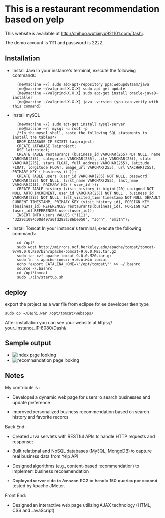 This is a restaurant recommendation based on yelp
==========================================
This website is available at http://chihuo.wutianyu921101.com/Dashi.

The demo account is 1111 and password is 2222.

Installation
------------



* Install Java
In your instance's terminal, execute the following commands:

    	[me@machine ~/] sudo add-apt-repository ppa:webupd8team/java 
		[me@machine ~/valgrind-X.X.X] sudo apt-get update
		[me@machine ~/valgrind-X.X.X] sudo apt-get install oracle-java8-installer
		[me@machine ~/valgrind-X.X.X] java -version (you can verify with this command)
    
* Install mySQL

		[me@machine ~/] sudo apt-get install mysql-server 
		[me@machine ~/] mysql -u root -p
		/*In the mysql shell, paste the following SQL statements to install the tables*/
		DROP DATABASE IF EXISTS laiproject;
		CREATE DATABASE laiproject;
		USE laiproject;
		CREATE TABLE restaurants (business_id VARCHAR(255) NOT NULL, name VARCHAR(255), categories VARCHAR(255), city VARCHAR(255), state VARCHAR(255), stars FLOAT, full_address VARCHAR(255), latitude FLOAT, longitude FLOAT, image_url VARCHAR(255), url VARCHAR(255), PRIMARY KEY ( business_id ));
		CREATE TABLE users (user_id VARCHAR(255) NOT NULL, password VARCHAR(255) NOT NULL, first_name VARCHAR(255), last_name VARCHAR(255), PRIMARY KEY ( user_id ));
		CREATE TABLE history (visit_history_id bigint(20) unsigned NOT NULL AUTO_INCREMENT, user_id VARCHAR(255) NOT NULL , business_id VARCHAR(255) NOT NULL, last_visited_time timestamp NOT NULL DEFAULT CURRENT_TIMESTAMP, PRIMARY KEY (visit_history_id), FOREIGN KEY (business_id) REFERENCES restaurants(business_id), FOREIGN KEY (user_id) REFERENCES users(user_id));
		INSERT INTO users VALUES ("1111", "3229c1097c00d497a0fd282d586be050", "John", "Smith");
		
* Install Tomcat
In your instance's terminal, execute the following commands:

		cd /opt/
		sudo wget http://mirrors.ocf.berkeley.edu/apache/tomcat/tomcat-9/v9.0.0.M20/bin/apache-tomcat-9.0.0.M20.tar.gz
		sudo tar xzf apache-tomcat-9.0.0.M20.tar.gz
		sudo ln -s apache-tomcat-9.0.0.M20 tomcat
		echo "export CATALINA_HOME=\"/opt/tomcat\"" >> ~/.bashrc
		source ~/.bashrc
		cd /opt/tomcat
		sudo ./bin/startup.sh
deploy
------

export the project as a war file from eclipse for ee developer then type

	sudo cp ~/Dashi.war /opt/tomcat/webapps/ 
After installation you can see your website at https:// your_Instance_IP:8080/Dashi/
      
      
Sample output
-------------

* ![index page looking](https://cl.ly/0M1E1O331m2z)
* ![recommandation page looking](https://cl.ly/2a0I0y2b0u3G)


Notes
-----

My contribute is :

 * Developed a dynamic web page for users to search businesses and update preference 
  
 * Improved personalized business recommendation based on search history and favorite records
  
Back End:

 * Created Java servlets with RESTful APIs to handle HTTP requests and responses

 * Built relational and NoSQL databases (MySQL, MongoDB) to capture real business data from Yelp API

 * Designed algorithms (e.g., content-based recommendation) to implement business recommendation

 * Deployed server side to Amazon EC2 to handle 150 queries per second tested by Apache JMeter.

Front End:

 * Designed an interactive web page utilizing AJAX technology (HTML, CSS and JavaScript)

